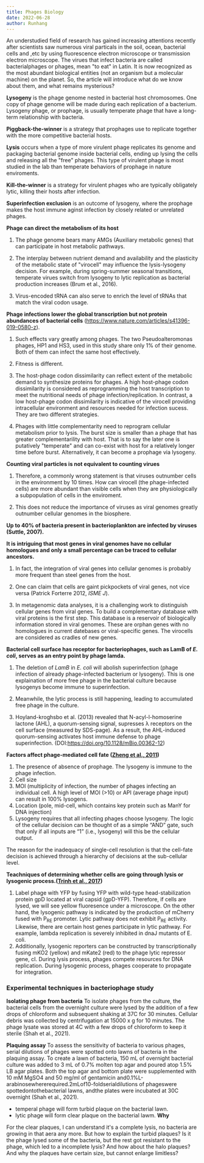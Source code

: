 ```yaml
---
title: Phages Biology
date: 2022-06-28
author: Runhang
---
```

An understudied field of research has gained increasing attentions recently after scientists saw numerous viral particals in the soil, ocean, bacterial cells and ,etc by using fluorescence electron microscope or transmission electron microscope. The virues that infect bacteria are called bacterialphages or phages, mean "to eat" in Latin. It is now recognized as the most abundant biological entities (not an organism but a molecular machine) on the planet. So, the article will introduce what do we know about them, and what remains mysterious? 

**Lysogeny** is the phage genome nested in bacterial host chromosomes. One copy of phage genome will be made during each replication of a bacterium. Lysogeny phage, or prophage, is usually temperate phage that have a long-term relationship with bacteria. 

**Piggback-the-winner** is a strategy that prophages use to replicate together with the more competitive bacterial hosts. 

**Lysis** occurs when a type of more virulent phage replicates its genome and packaging bacterial genome inside bacterial cells, ending up lysing the cells and releasing all the "free" phages. This type of virulent phage is most studied in the lab than temperate behaviors of prophage in nature enviroments. 

**Kill-the-winner** is a strategy for virulent phages who are typically obligately lytic, killing their hosts after infection. 

**Superinfection exclusion** is an outcome of lysogeny, where the prophage makes the host immune aginst infection by closely related or unrelated phages. 

**Phage can direct the metabolism of its host**

1. The phage genome bears many AMGs (Auxiliary metabolic genes) that can participate in host metabolic pathways. 

2. The interplay between nutrient demand and availability and the plasticity of the metabolic state of "virocell" may influence the lysis-lysogeny decision. For example, during spring-summer seasonal transitions, temperate virues switch from lysogeny to lytic replication as bacterial production increases (Brum et al., 2016). 

3. Virus-encoded tRNA can also serve to enrich the level of tRNAs that match the viral codon usage. 

**Phage infections lower the global transcription but not protein abundances of bacterial cells** (https://www.nature.com/articles/s41396-019-0580-z). 

1. Such effects vary greatly among phages. The two Pseudoalteromonas phages, HP1 and HS3, used in this study share only 1% of their genome. Both of them can infect the same host effectively. 

2. Fitness is different. 

3. The host-phage codon dissimilarity can reflect extent of the metabolic demand to synthesize proteins for phages. A high host-phage codon dissimilarity is considered as reprogramming the host transcription to meet the nutritional needs of phage infection/replication. In contrast, a low host-phage codon dissimilarity is indicative of the virocell providing intracellular environment and resources needed for infection sucess. They are two different strategies. 

4. Phages with little complementarity need to reprogram cellular metabolism prior to lysis. The burst size is smaller than a phage that has greater complementarility with host. That is to say the later one is putatively "temperate" and can co-exist with host for a relatively longer time before burst. Alternatively, it can become a prophage via lysogeny. 

**Counting viral particles is not equivalent to counting virues**

1. Therefore, a commonly wrong statement is that viruses outnumber cells in the environment by 10 times. How can virocell (the phage-infected cells)  are more abundant than visible cells when they are physiologically a subpopulation of cells in the enviroment. 

2. This does not reduce the importance of viruses as viral genomes greatly outnumber cellular genomes in the biosphere. 

**Up to 40% of bacteria present in bacterioplankton are infected by viruses (Suttle, 2007).**

**It is intriguing that most genes in viral genomes have no cellular homologues and only a small percentage can be traced to cellular ancestors.**

1. In fact, the integration of viral genes into cellular genomes is probably more frequent than steel genes from the host. 

2. One can claim that cells are gaint pickpockets of viral genes, not vice versa (Patrick Forterre 2012, *ISME J*). 

3. In metagenomic data analyses, it is a challenging work to distinguish cellular genes from viral genes. To build a complementary database with viral proteins is the first step. This database is a reservoir of biologically information stored in viral genomes. These are orphan genes with no homologues in current datebases or viral-specific genes. The virocells are considered as cradles of new genes. 

**Bacterial cell surface has receptor for bacteriophages, such as LamB of *E. coli*, serves as an entry point by phage lamda.**

1. The deletion of *LamB* in *E. coli* will abolish superinfection (phage infection of already phage-infected bacterium or lysogeny). This is one explaination of more free phage in the bacterial culture because lysogenys become immune to superinfection.

2. Meanwhile, the lytic process is still happening, leading to accumulated free phage in the culture. 

3. Hoyland-kroghsbo et al. (2013) revealed that N-acyl-l-homoserine lactone (AHL), a quorum-sensing signal, supresses λ receptors on the cell surface (measured by SDS-page). As a result, the AHL-induced quorum-sensing activates host immune defense to phage superinfection. (DOI:https://doi.org/10.1128/mBio.00362-12)

**Factors affect phage-mediated cell fate ([Zheng et al., 2011](https://doi.org/10.1016/j.cell.2010.03.034))** 

1. The presence of absence of prophage. The lysogeny is immune to the phage infection. 
2. Cell size 
3. MOI (multiplicity of infection, the number of phages infecting an individual cell. A high level of MOI (>10) or API (average phage input) can result in 100% lysogens. 
4. Location (pole, mid-cell, which contains key protein such as ManY for DNA injection)
5. Lysogeny requires that all infecting phages choose lysogeny. The logic of the cellular decision can be thought of as a simple “AND” gate, such that only if all inputs are “1” (i.e., lysogeny) will this be the cellular output.

The reason for the inadequacy of single-cell resolution is that the cell-fate decision is achieved through a hierarchy of decisions at the sub-cellular level. 

**Teachniques of determining whether cells are going through lysis or lysogenic process.([Trinh et al., 2017](https://doi.org/10.1038/ncomms14341))**


1. Label phage with YFP by fusing YFP with wild-type head-stabilization protein gpD located at viral capsid (gpD-YFP). Therefore, if cells are lysed, we will see yellow fluoresence under a microscope. On the other hand, the lysogenic pathway is indicated by the production of mCherry fused with P<sub>RE</sub> promoter. Lytic pathway does not exhibit P<sub>RE</sub> activity. Likewise, there are certain host genes participate in lytic pathway. For example, lambda replication is severely inhibited in dnaJ mutants of E. coli. 
2. Additionally, lysogenic reporters can be constructed by transcriptionally fusing mKO2 (yellow) and mKate2 (red) to the phage lytic repressor gene, cI. 
During lysis process, phages compete resources for DNA replication. During lysogenic process, phages cooperate to propagate for integration. 
 

### Experimental techniques in bacteriophage study 

**Isolating phage from bacteria**
To isolate phages from the culture, the bacterial cells from the overnight culture were lysed by the addition of a few drops of chloroform and subsequent shaking at 37C for 30 minutes. Cellular debris was collected by centrifugation at 15000 x g for 10 minutes. The phage lysate was stored at 4C with a few drops of chloroform to keep it sterile (Shah et al., 2021).
 
 **Plaquing assay**
To assess the sensitivity of bacteria to various phages, serial dilutions of phages were spotted onto lawns of bacteria in the plaquing assay. To create a lawn of bacteria, 150 mL of overnight bacterial culture was added to 3 mL of 0.7% molten top agar and poured atop 1.5% LB agar plates. Both the top agar and bottom plate were supplemented with 10 mM MgSO4 and 50 mg/ml of gentamicin and0.1%L-arabinosewhererequired.2mLof10-foldserialdilutions of phageswere spottedontothebacterial lawns, andthe plates were incubated at 30C overnight (Shah et al., 2021).
  
- temperal phage will form turbid plaque on the bacterial lawn. 
- lytic phage will form clear plaque on the bacterial lawm. **Why**


For the clear plaques, I can understand it's a complete lysis, no bacteria are growing in that aera any more. But how to explain the turbid plaques? Is it the phage lysed some of the bacteria, but the rest got resistant to the phage, which led to a incomplete lysis? And how about the halo plaques?
And why the plaques have certain size, but cannot enlarge limitless?


